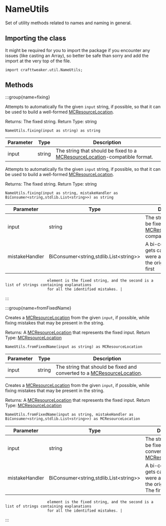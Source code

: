 # NameUtils

Set of utility methods related to names and naming in general.

## Importing the class

It might be required for you to import the package if you encounter any issues (like casting an Array), so better be safe than sorry and add the import at the very top of the file.
```zenscript
import crafttweaker.util.NameUtils;
```


## Methods

:::group{name=fixing}

Attempts to automatically fix the given <code>input</code> string, if possible, so that it can be used to build a
 well-formed [MCResourceLocation](/vanilla/api/util/MCResourceLocation).

Returns: The fixed string.
Return Type: string

```zenscript
NameUtils.fixing(input as string) as string
```

| Parameter | Type | Description |
|-----------|------|-------------|
| input | string | The string that should be fixed to a [MCResourceLocation](/vanilla/api/util/MCResourceLocation)-compatible format. |


Attempts to automatically fix the given <code>input</code> string, if possible, so that it can be used to build a
 well-formed [MCResourceLocation](/vanilla/api/util/MCResourceLocation).

Returns: The fixed string.
Return Type: string

```zenscript
NameUtils.fixing(input as string, mistakeHandler as BiConsumer<string,stdlib.List<string>>) as string
```

| Parameter | Type | Description |
|-----------|------|-------------|
| input | string | The string that should be fixed to a [MCResourceLocation](/vanilla/api/util/MCResourceLocation)-compatible format. |
| mistakeHandler | BiConsumer&lt;string,stdlib.List&lt;string&gt;&gt; | A bi-consumer that gets called if there were any mistakes in the original string. The first
                       element is the fixed string, and the second is a list of strings containing explanations
                       for all the identified mistakes. |


:::

:::group{name=fromFixedName}

Creates a [MCResourceLocation](/vanilla/api/util/MCResourceLocation) from the given <code>input</code>, if possible, while fixing mistakes that
 may be present in the string.

Returns: A [MCResourceLocation](/vanilla/api/util/MCResourceLocation) that represents the fixed input.
Return Type: [MCResourceLocation](/vanilla/api/util/MCResourceLocation)

```zenscript
NameUtils.fromFixedName(input as string) as MCResourceLocation
```

| Parameter | Type | Description |
|-----------|------|-------------|
| input | string | The string that should be fixed and converted to a [MCResourceLocation](/vanilla/api/util/MCResourceLocation). |


Creates a [MCResourceLocation](/vanilla/api/util/MCResourceLocation) from the given <code>input</code>, if possible, while fixing mistakes that
 may be present in the string.

Returns: A [MCResourceLocation](/vanilla/api/util/MCResourceLocation) that represents the fixed input.
Return Type: [MCResourceLocation](/vanilla/api/util/MCResourceLocation)

```zenscript
NameUtils.fromFixedName(input as string, mistakeHandler as BiConsumer<string,stdlib.List<string>>) as MCResourceLocation
```

| Parameter | Type | Description |
|-----------|------|-------------|
| input | string | The string that should be fixed and converted to a [MCResourceLocation](/vanilla/api/util/MCResourceLocation). |
| mistakeHandler | BiConsumer&lt;string,stdlib.List&lt;string&gt;&gt; | A bi-consumer that gets called if there were any mistakes in the original string. The first
                       element is the fixed string, and the second is a list of strings containing explanations
                       for all the identified mistakes. |


:::

